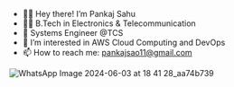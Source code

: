 * 🙋‍♂️ Hey there! I’m Pankaj Sahu
* 👨‍🎓 B.Tech in Electronics & Telecommunication
* 🏢 Systems Engineer @TCS
* 🤩 I’m interested in AWS Cloud Computing and DevOps
* 📫 How to reach me: pankajsao11@gmail.com

![WhatsApp Image 2024-06-03 at 18 41 28_aa74b739](https://github.com/pankajsao11/pankajsao11/assets/81400644/508e658e-622b-4f7c-8f2d-3eea0a99a847)
